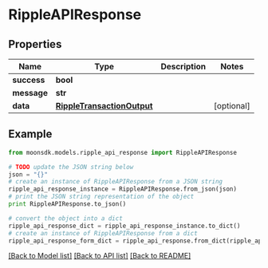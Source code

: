 # RippleAPIResponse


## Properties

Name | Type | Description | Notes
------------ | ------------- | ------------- | -------------
**success** | **bool** |  | 
**message** | **str** |  | 
**data** | [**RippleTransactionOutput**](RippleTransactionOutput.md) |  | [optional] 

## Example

```python
from moonsdk.models.ripple_api_response import RippleAPIResponse

# TODO update the JSON string below
json = "{}"
# create an instance of RippleAPIResponse from a JSON string
ripple_api_response_instance = RippleAPIResponse.from_json(json)
# print the JSON string representation of the object
print RippleAPIResponse.to_json()

# convert the object into a dict
ripple_api_response_dict = ripple_api_response_instance.to_dict()
# create an instance of RippleAPIResponse from a dict
ripple_api_response_form_dict = ripple_api_response.from_dict(ripple_api_response_dict)
```
[[Back to Model list]](../README.md#documentation-for-models) [[Back to API list]](../README.md#documentation-for-api-endpoints) [[Back to README]](../README.md)


